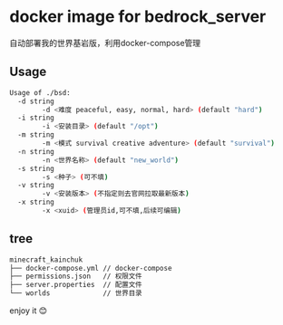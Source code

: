 # docker image for bedrock_server

自动部署我的世界基岩版，利用docker-compose管理

## Usage

```bash
Usage of ./bsd:
  -d string
        -d <难度 peaceful, easy, normal, hard> (default "hard")
  -i string
        -i <安装目录> (default "/opt")
  -m string
        -m <模式 survival creative adventure> (default "survival")
  -n string
        -n <世界名称> (default "new_world")
  -s string
        -s <种子> (可不填)
  -v string
        -v <安装版本> (不指定则去官网拉取最新版本)
  -x string
        -x <xuid> (管理员id,可不填,后续可编辑)
```

## tree
```perl
minecraft_kainchuk
├── docker-compose.yml // docker-compose
├── permissions.json   // 权限文件
├── server.properties  // 配置文件
└── worlds             // 世界目录
```

enjoy it 😊